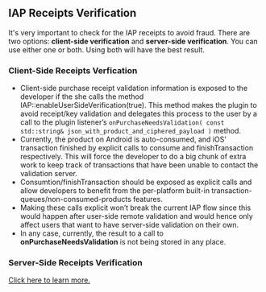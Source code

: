 
## IAP Receipts Verification
It's very important to check for the IAP receipts to avoid fraud. There are two options: __client-side verification__ and __server-side verification__. You can use either one or both. Using both will have the best result. 

### Client-Side Receipts Verfication

* Client-side purchase receipt validation information is exposed to the developer if the she calls the method IAP::enableUserSideVerification(true). This method makes the plugin to avoid receipt/key validation and delegates this process to the user by a call to the plugin listener’s `onPurchaseNeedsValidation( const std::string& json_with_product_and_ciphered_payload )` method. 
* Currently, the product on Android is auto-consumed, and iOS’ transaction finished by explicit calls to consume and finishTransaction respectively. This will force the developer to do a big chunk of extra work to keep track of transactions that have been unable to contact the validation server.
* Consumtion/finishTransaction should be exposed as explicit calls and allow developers to benefit from the per-platform built-in transaction-queues/non-consumed-products features.
* Making these calls explicit won’t break the current IAP flow since this would happen after user-side remote validation and would hence only affect users that want to have server-side validation on their own.
* In any case, currently, the result to a call to __onPurchaseNeedsValidation__ is not being stored in any place.

### Server-Side Receipts Verification
[Click here to learn more.](/liveops/receipt-verification)
